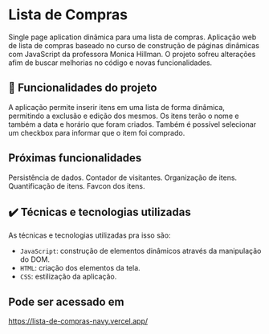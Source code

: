 # Lista de Compras

Single page aplication dinâmica para uma lista de compras.
Aplicação web de lista de compras baseado no curso de construção de páginas dinâmicas com JavaScript da professora Monica Hillman.
O projeto sofreu alterações afim de buscar melhorias no código e novas funcionalidades.

## 🔨 Funcionalidades do projeto

A aplicação permite inserir itens em uma lista de forma dinâmica, permitindo a exclusão e edição dos mesmos.
Os itens terão o nome e também a data e horário que foram criados.
Também é possível selecionar um checkbox para informar que o item foi comprado.

## Próximas funcionalidades

Persistência de dados.
Contador de visitantes.
Organização de itens.
Quantificação de itens.
Favcon dos itens.

## ✔️ Técnicas e tecnologias utilizadas

As técnicas e tecnologias utilizadas pra isso são:

- `JavaScript`: construção de elementos dinâmicos através da manipulação do DOM.
- `HTML`: criação dos elementos da tela.
- `CSS`: estilização da aplicação.

## Pode ser acessado em

https://lista-de-compras-navy.vercel.app/
